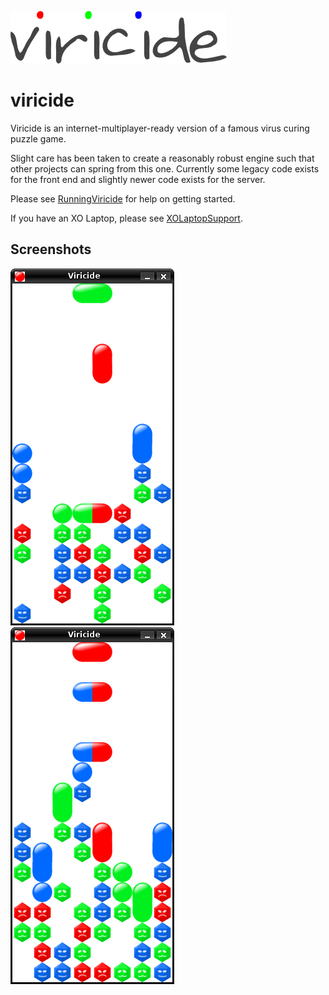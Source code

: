 ![logo](https://raw.githubusercontent.com/jtolds/viricide/master/art/logo.png)

# viricide

Viricide is an internet-multiplayer-ready version of a famous virus curing puzzle game. 

Slight care has been taken to create a reasonably robust engine such that other
projects can spring from this one. Currently some legacy code exists for the front end
and slightly newer code exists for the server.

Please see [RunningViricide](https://github.com/jtolds/viricide/wiki/RunningViricide) for help on getting started.

If you have an XO Laptop, please see [XOLaptopSupport](https://github.com/jtolds/viricide/wiki/XOLaptopSupport).

## Screenshots 

![screenshot 1](https://raw.githubusercontent.com/jtolds/viricide/master/art/screenshots/screenshot1.png)
![screenshot 2](https://raw.githubusercontent.com/jtolds/viricide/master/art/screenshots/screenshot2.png)
